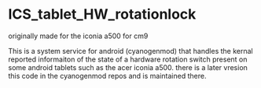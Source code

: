 ICS_tablet_HW_rotationlock
==========================

originally made for the iconia a500 for cm9


This is a system service for android (cyanogenmod) that handles the kernal reported informaiton of the state of
a hardware rotation switch present on some android tablets such as the acer iconia a500. there is a later vresion 
this code in the cyanogenmod repos and is maintained there.
